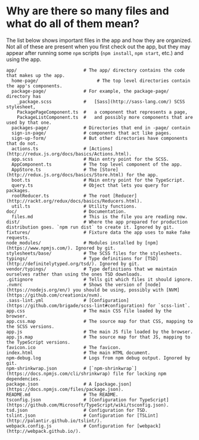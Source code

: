 # Why are there so many files and what do all of them mean?

The list below shows important files in the app and how they are organized. Not
all of these are present when you first check out the app, but they may appear
after running some `npm` scripts (`npm install`, `npm start`, etc.) and using the app.

    app/                         # The app/ directory contains the code that makes up the app.
      home-page/                      # The top level directories contain the app's components.
      package-page/              # For example, the package-page/ directory has
        _package.scss            #   [Sass](http://sass-lang.com/) SCSS stylesheet,
        PackagePageComponent.ts  #   a component that represents a page,
        PackageListComponent.ts  #   and possibly more components that are used by that one.
      packages-page/             # Directories that end in -page/ contain
      sign-in-page/              # components that act like pages.
      sign-up-form/              # But other directories have components that do not.
      actions.ts                 # [Actions](http://redux.js.org/docs/basics/Actions.html).
      app.scss                   # Main entry point for the SCSS.
      AppComponent.ts            # The top level component of the app.
      AppStore.ts                # The [Store](http://redux.js.org/docs/basics/Store.html) for the app.
      boot.ts                    # Main entry point for the TypeScript.
      query.ts                   # Object that lets you query for packages.
      rootReducer.ts             # The root [Reducer](http://rackt.org/redux/docs/basics/Reducers.html).
      util.ts                    # Utility functions.
    doc/                         # Documentation.
      files.md                   # This is the file you are reading now.
    dist/                        # Where the app prepared for production distribution goes. `npm run dist` to create it. Ignored by git.
    fixtures/                    # Fixture data the app uses to make fake requests.
    node_modules/                # Modules installed by [npm](https://www.npmjs.com/). Ignored by git.
    stylesheets/base/            # The SCSS files for the stylesheets.
    typings/                     # Type definitions for [TSD](http://definitelytyped.org/tsd/). Ignored by git.
    vendor/typings/              # Type definitions that we maintain ourselves rather than using the ones TSD downloads.
    .gitignore                   # Tells git which files it should ignore.
    .nvmrc                       # Shows the version of [node](https://nodejs.org/en/) you should be using, possibly with [NVM](https://github.com/creationix/nvm).
    .sass-lint.yml               # [Configuration](https://github.com/brigade/scss-lint#configuration) for `scss-lint`.
    app.css                      # The main CSS file loaded by the browser.
    app.css.map                  # The source map for that CSS, mapping to the SCSS versions.
    app.js                       # The main JS file loaded by the browser.
    app.js.map                   # The source map for that JS, mapping to the TypeScript versions.
    favicon.ico                  # The favicon.
    index.html                   # The main HTML document.
    npm-debug.log                # Logs from npm debug output. Ignored by git.
    npm-shrinkwrap.json          # [`npm-shrinkwrap`](https://docs.npmjs.com/cli/shrinkwrap) file for locking npm dependencies.
    package.json                 # A [package.json](https://docs.npmjs.com/files/package.json).
    README.md                    # The README.
    tsconfig.json                # [Configuration for TypeScript](https://github.com/Microsoft/TypeScript/wiki/tsconfig.json).
    tsd.json                     # Configuration for TSD.
    tslint.json                  # Configuration for [TSLint](http://palantir.github.io/tslint/).
    webpack.config.js            # Configuration for [webpack](http://webpack.github.io/).
